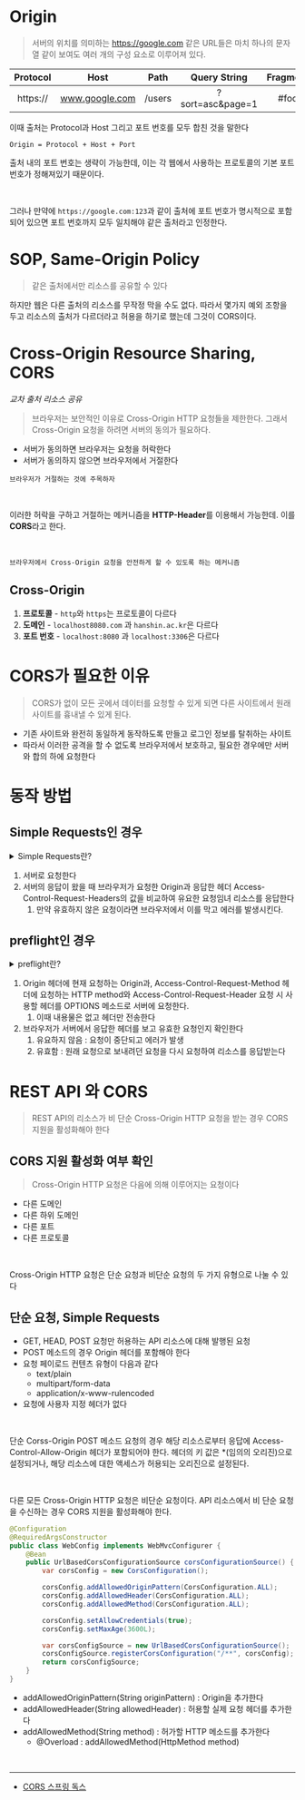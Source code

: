 # Origin
> 서버의 위치를 의미하는 https://google.com 같은 URL들은 마치 하나의 문자열 같이 보여도 여러 개의 구성 요소로 이루어져 있다.

| Protocol |      Host      |  Path  |   Query String   | Fragment |
|:--------:|:--------------:|:------:|:----------------:|:--------:|
| https:// | www.google.com | /users | ?sort=asc&page=1 |   #foo   |

이때 출처는 Protocol과 Host 그리고 포트 번호를 모두 합친 것을 말한다
```
Origin = Protocol + Host + Port
```

출처 내의 포트 번호는 생략이 가능한데, 이는 각 웹에서 사용하는 프로토콜의 기본 포트 번호가 정해져있기 때문이다.

<br>

그러나 만약에 `https://google.com:123`과 같이 출처에 포트 번호가 명시적으로 포함되어 있으면 
포트 번호까지 모두 일치해야 같은 출처라고 인정한다.

# SOP, Same-Origin Policy
> 같은 출처에서만 리소스를 공유할 수 있다

하지만 웹은 다른 출처의 리소스를 무작정 막을 수도 없다. 따라서 몇가지 예외 조항을 두고 리소스의
출처가 다르더라고 허용을 하기로 했는데 그것이 CORS이다.

# Cross-Origin Resource Sharing, CORS

_교차 출처 리소스 공유_
> 브라우저는 보안적인 이유로 Cross-Origin HTTP 요청들을 제한한다.
> 그래서 Cross-Origin 요청을 하려면 서버의 동의가 필요하다.

* 서버가 동의하면 브라우저는 요청을 허락한다
* 서버가 동의하지 않으면 브라우저에서 거절한다

```
브라우저가 거절하는 것에 주목하자
```

<br>

이러한 허락을 구하고 거절하는 메커니즘을 **HTTP-Header**를 이용해서 가능한데. 이를 **CORS**라고 한다.

<br>

```
브라우저에서 Cross-Origin 요청을 안전하게 할 수 있도록 하는 메커니즘
```
## Cross-Origin

1. **프로토콜** - `http`와 `https`는 프로토콜이 다르다
2. **도메인** - `localhost8080.com` 과 `hanshin.ac.kr`은 다르다
3. **포트 번호** - `localhost:8080` 과 `localhost:3306`은 다르다

# CORS가 필요한 이유

> CORS가 없이 모든 곳에서 데이터를 요청할 수 있게 되면 다른 사이트에서 원래 사이트를 흉내낼 수 있게 된다.

* 기존 사이트와 완전히 동일하게 동작하도록 만들고 로그인 정보를 탈취하는 사이트
* 따라서 이러한 공격을 할 수 없도록 브라우저에서 보호하고, 필요한 경우에만 서버와 합의 하에 요청한다

# 동작 방법

## Simple Requests인 경우

<details>
<summary> Simple Requests란? </summary>

HTTP 메소드가 다음 중 하나여야 한다

* GET
* HEAD
* POST

<br>

자동으로 설정되는 헤더는 제외하고, 설정할 수 있는 다음 헤더들만 변경하면서

* Accept
* Accept-Language
* Content-Language

<br>

Content-Type이 다음과 같은 경우

* application/x-www-form-urlencoded
* multipart/form-data
* text/plain

<br>

이 요청은 추가적으로 확인하지 않고 바로 본 요청을 보낸다

</details>

1. 서버로 요청한다
2. 서버의 응답이 왔을 때 브라우저가 요청한 Origin과 응답한 헤더 Access-Control-Request-Headers의 값을 비교하여 유요한 요청임녀 리소스를 응답한다
    1. 만약 유효하지 않은 요청이라면 브라우저에서 이를 막고 에러를 발생시킨다.

## preflight인 경우

<details>
    <summary>preflight란?</summary>

`Simple Requests`가 아닌 `Cross-Origin`요청은 모두 preflight 요청을 하게 되는데, 실제 요청을
보내는 것이 안전한지 확인하기 위해 먼저 `OPTIONS` 메소드를 사용하여 `Cross-Origin HTTP 요청`을 보낸다.
이렇게 하는 이유는 사용자가 데이터에 영향을 미칠 요청이므로 사전에 확인 후 요청을 보내는 것이다.

<br>
<h3>요청 헤더 목록</h3>

* **Origin**
* **Access-Control-Request-Method**
    * `preflight` 요청을 할 때 실제 요청에 어떤 메소드를 사용할 것인지 서버에 알리기 위해 사용
* **Access-Control-Request-Headers**
    * `preflight` 요청을 할 때 실제 요청에서 어떤 헤더를 사용할 것인지 서버에 알리기 위함

<br>
<h3>응답 헤더 목록</h3>

* **Access-Control-Allow-Origin**
    * 브라우저가 해당 Origin이 자원에 접근할 수 있도록 허용한다
    * 혹은 `*`은 `credentials`이 없는 요청에 한해서 모든 `Origin`에서 접근 가능하도록 허용한다
* **Access-Control-Expose-Headers**
    * 브라우저가 액세스할 수 있는 서버 화이트리스트 헤더를 허용한다
* **Access-Control-Max-Age**
    * 얼마나 오랫동안 `preflight` 요청이 캐싱될 수 있는지 나타낸다
* **Access-Control-Allow-Credentials**
    * `Credentials`가 `true`일 때 요청에 대한 응답이 노출될 수 있는지 나타낸다
    * `preflight` 요청에 대한 응답의 일부로 사용되는 경우 실제 자격 증명을 사용하여 실제 요청을 수행할 수 있는지를 나타낸다
    * 간단한 `GET` 요청은 `preflight`되지 않으므로 자격 증명이 있는 리소스를 요청하면 헤더가 리소스와 함께 반환되지 않으면 브라우저에서 응답을 무시하고 웹 콘텐츠로 반환하지 않는다
* **Access-Control-Allow-Methods**
    * `preflight` 요청에 대한 응답으로 허용되는 메소드들을 나타낸다
* **Access-Control-Allow-Headers**
    * `preflight` 요청에 대한 응답으로 실제 요청 시 사용할 수 있는 HTTP 헤더를 나타낸다

</details>

1. Origin 헤더에 현재 요청하는 Origin과, Access-Control-Request-Method 헤더에 요청하는 HTTP method와
   Access-Control-Request-Header 요청 시 사용할 헤더를 OPTIONS 메소드로 서버에 요청한다.
    1. 이때 내용물은 없고 헤더만 전송한다
2. 브라우저가 서버에서 응답한 헤더를 보고 유효한 요청인지 확인한다
    1. 유요하지 않음 : 요청이 중단되고 에러가 발생
    2. 유효함 : 원래 요청으로 보내려던 요청을 다시 요청하여 리소스를 응답받는다

# REST API 와 CORS
> REST API의 리소스가 비 단순 Cross-Origin HTTP 요청을 받는 경우 CORS 지원을 활성화해야 한다

## CORS 지원 활성화 여부 확인
> Cross-Origin HTTP 요청은 다음에 의해 이루어지는 요청이다
* 다른 도메인
* 다른 하위 도메인
* 다른 포트
* 다른 프로토콜

<br>

Cross-Origin HTTP 요청은 단순 요청과 비단순 요청의 두 가지 유형으로 나눌 수 있다

## 단순 요청, Simple Requests
* GET, HEAD, POST 요청만 허용하는 API 리소스에 대해 발행된 요청
* POST 메소드의 경우 Origin 헤더를 포함해야 한다
* 요청 페이로드 컨텐츠 유형이 다음과 같다
  * text/plain
  * multipart/form-data
  * application/x-www-rulencoded
* 요청에 사용자 지정 헤더가 없다

<br>

단순 Corss-Origin POST 메소드 요청의 경우 해당 리소스로부터 응답에 Access-Control-Allow-Origin 헤더가 포함되어야 한다.
헤더의 키 값은 *(임의의 오리진)으로 설정되거나, 해당 리소스에 대한 액세스가 허용되는 오리진으로 설정된다.

<br>

다른 모든 Cross-Origin HTTP 요청은 비단순 요청이다.
API 리소스에서 비 단순 요청을 수신하는 경우 CORS 지원을 활성화해야 한다.

```java
@Configuration
@RequiredArgsConstructor
public class WebConfig implements WebMvcConfigurer {
    @Bean
    public UrlBasedCorsConfigurationSource corsConfigurationSource() {
        var corsConfig = new CorsConfiguration();

        corsConfig.addAllowedOriginPattern(CorsConfiguration.ALL);
        corsConfig.addAllowedHeader(CorsConfiguration.ALL);
        corsConfig.addAllowedMethod(CorsConfiguration.ALL);

        corsConfig.setAllowCredentials(true);
        corsConfig.setMaxAge(3600L);

        var corsConfigSource = new UrlBasedCorsConfigurationSource();
        corsConfigSource.registerCorsConfiguration("/**", corsConfig);
        return corsConfigSource;
    }
}
```
* addAllowedOriginPattern(String originPattern) : Origin을 추가한다
* addAllowedHeader(String allowedHeader) : 허용할 실제 요청 헤더를 추가한다
* addAllowedMethod(String method) : 허가할 HTTP 메소드를 추가한다
  * @Overload : addAllowedMethod(HttpMethod method)

<br>

- - -
* [CORS 스프링 독스](https://docs.spring.io/spring-framework/docs/current/javadoc-api/org/springframework/web/cors/CorsConfiguration.html)

